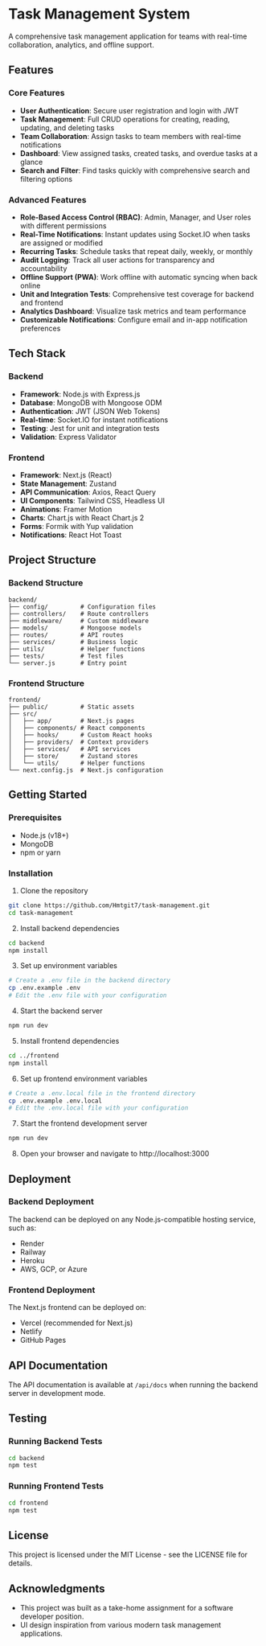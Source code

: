 # Task Management System

A comprehensive task management application for teams with real-time collaboration, analytics, and offline support.

## Features

### Core Features

- **User Authentication**: Secure user registration and login with JWT
- **Task Management**: Full CRUD operations for creating, reading, updating, and deleting tasks
- **Team Collaboration**: Assign tasks to team members with real-time notifications
- **Dashboard**: View assigned tasks, created tasks, and overdue tasks at a glance
- **Search and Filter**: Find tasks quickly with comprehensive search and filtering options

### Advanced Features

- **Role-Based Access Control (RBAC)**: Admin, Manager, and User roles with different permissions
- **Real-Time Notifications**: Instant updates using Socket.IO when tasks are assigned or modified
- **Recurring Tasks**: Schedule tasks that repeat daily, weekly, or monthly
- **Audit Logging**: Track all user actions for transparency and accountability
- **Offline Support (PWA)**: Work offline with automatic syncing when back online
- **Unit and Integration Tests**: Comprehensive test coverage for backend and frontend
- **Analytics Dashboard**: Visualize task metrics and team performance
- **Customizable Notifications**: Configure email and in-app notification preferences

## Tech Stack

### Backend

- **Framework**: Node.js with Express.js
- **Database**: MongoDB with Mongoose ODM
- **Authentication**: JWT (JSON Web Tokens)
- **Real-time**: Socket.IO for instant notifications
- **Testing**: Jest for unit and integration tests
- **Validation**: Express Validator

### Frontend

- **Framework**: Next.js (React)
- **State Management**: Zustand
- **API Communication**: Axios, React Query
- **UI Components**: Tailwind CSS, Headless UI
- **Animations**: Framer Motion
- **Charts**: Chart.js with React Chart.js 2
- **Forms**: Formik with Yup validation
- **Notifications**: React Hot Toast

## Project Structure

### Backend Structure

```
backend/
├── config/         # Configuration files
├── controllers/    # Route controllers
├── middleware/     # Custom middleware
├── models/         # Mongoose models
├── routes/         # API routes
├── services/       # Business logic
├── utils/          # Helper functions
├── tests/          # Test files
└── server.js       # Entry point
```

### Frontend Structure

```
frontend/
├── public/         # Static assets
├── src/
│   ├── app/        # Next.js pages
│   ├── components/ # React components
│   ├── hooks/      # Custom React hooks
│   ├── providers/  # Context providers
│   ├── services/   # API services
│   ├── store/      # Zustand stores
│   └── utils/      # Helper functions
└── next.config.js  # Next.js configuration
```

## Getting Started

### Prerequisites

- Node.js (v18+)
- MongoDB
- npm or yarn

### Installation

1. Clone the repository

```bash
git clone https://github.com/Hmtgit7/task-management.git
cd task-management
```

2. Install backend dependencies

```bash
cd backend
npm install
```

3. Set up environment variables

```bash
# Create a .env file in the backend directory
cp .env.example .env
# Edit the .env file with your configuration
```

4. Start the backend server

```bash
npm run dev
```

5. Install frontend dependencies

```bash
cd ../frontend
npm install
```

6. Set up frontend environment variables

```bash
# Create a .env.local file in the frontend directory
cp .env.example .env.local
# Edit the .env.local file with your configuration
```

7. Start the frontend development server

```bash
npm run dev
```

8. Open your browser and navigate to http://localhost:3000

## Deployment

### Backend Deployment

The backend can be deployed on any Node.js-compatible hosting service, such as:

- Render
- Railway
- Heroku
- AWS, GCP, or Azure

### Frontend Deployment

The Next.js frontend can be deployed on:

- Vercel (recommended for Next.js)
- Netlify
- GitHub Pages

## API Documentation

The API documentation is available at `/api/docs` when running the backend server in development mode.

## Testing

### Running Backend Tests

```bash
cd backend
npm test
```

### Running Frontend Tests

```bash
cd frontend
npm test
```

## License

This project is licensed under the MIT License - see the LICENSE file for details.

## Acknowledgments

- This project was built as a take-home assignment for a software developer position.
- UI design inspiration from various modern task management applications.

